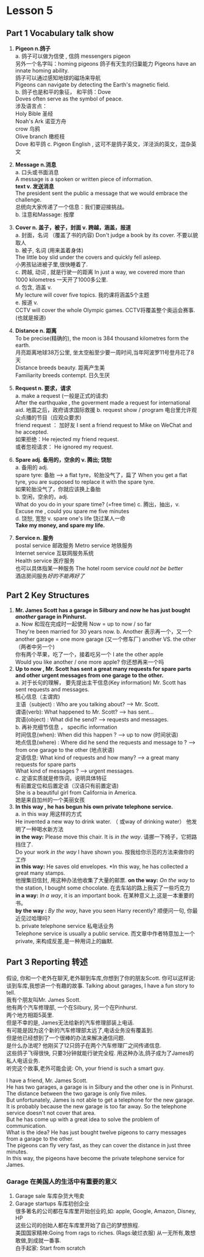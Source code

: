 # Lesson 5

## Part 1  Vocabulary talk show

1. **Pigeon n.鸽子**  
   a. 鸽子可以做为信使 , 信鸽 messengers pigeon   
        另外一个名字叫：homing pigeons  鸽子有天生的归巢能力 Pigeons have an innate homing ability.  
        鸽子可以通过感知地球的磁场来导航    
        Pigeons can navigate by detecting the Earth's magnetic field.  
    b. 鸽子也是和平的象征， 和平鸽：Dove  
        Doves often serve as the symbol of peace.  
        涉及语言点：  
        Holy Bible  圣经  
        Noah's Ark  诺亚方舟  
        crow 乌鸦  
        Olive branch 橄榄枝  
        Dove  和平鸽
     c. Pigeon English , 这可不是鸽子英文，洋泾浜的英文，混杂英文
2. **Message n.消息**  
      a. 口头或书面消息   
             A message is a spoken or written piece of information.  
             **text v.  发送消息**  
             The president sent the public a message that we would embrace the challenge.  
             总统向大家传递了一个信息：我们要迎接挑战。  
     b. 注意和Massage:  按摩

3. **Cover n. 盖子，被子，封面  v. 跨越，涵盖，报道**  
      a. 封面，名词 （覆盖了书的内容)
            Don't judge a book by its cover.  不要以貌取人  
      b. 被子, 名词 (用来盖着身体)  
            The little boy slid under the covers and quickly fell asleep.  
            小男孩钻进被子里,很快睡着了.  
      c.  跨越, 动词 , 就是行驶一的距离 
           In just a way, we covered more than 1000 kilometres 一天开了1000多公里.  
      d. 包含, 涵盖  v.  
           My lecture will cover five topics. 我的课将涵盖5个主题  
      e. 报道 v.  
           CCTV will cover the whole Olympic games. CCTV将覆盖整个奥运会赛事.(也就是报道)  

4. **Distance n. 距离**  
         To be precise(精确的), the moon is 384 thousand kilometres form the earth.  
         月亮距离地球38万公里, 坐太空船至少要一周时间,当年阿波罗11号登月花了8天  
         Distance breeds beauty.   距离产生美  
         Familiarity breeds contempt. 日久生厌  
5. **Request n. 要求，请求**  
       a. make a request (一般是正式的请求)  
             After the earthquake , the goverment made a request for international aid.  地震之后，政府请求国际救援
        b.  request show / program 电台里允许观众点播的节目（应观众要求)  
             friend request ： 加好友
             I sent a friend request to Mike on WeChat and he accepted.  
             如果拒绝：He rejected my friend request.   
             或者忽视请求： He ignored my request.

6. **Spare adj. 备用的，空余的  v. 腾出; 饶恕**   
        a. 备用的 adj.  
              spare tyre: 备胎  --> a flat tyre，轮胎没气了，扁了
              When you get a flat tyre, you are supposed to replace it with the spare tyre.  
              如果轮胎没气了，你就应该换上备胎  
        b.  空闲，空余的，adj.    
            What do you do in your spare time? (=free time)
        c.  腾出，抽出，v.  
             Excuse me , could you spare me five minutes  
        d.  饶恕, 宽恕  v.    spare one's life 饶过某人一命  
              **Take my money, and spare my life.**

7. **Service n. 服务**  
       postal service   邮政服务
       Metro service 地铁服务  
       Internet service  互联网服务系统  
       Health service 医疗服务  
       也可以具体指某一种服务
       The hotel room service *could not be better*  
       酒店房间服务*好的不能再好了*

## Part 2  Key Structures

  1.  **Mr. James Scott has a garage in Silbury and *now* he has just bought *another* garage in Pinhurst.**  
     a. Now  和现在完成时一起使用 Now = up to now / so far  
           They're been married for 30 years now.
      b.  Another 表示再一个，又一个  
             another garage = one more garage (又一个修车厂)
             another   VS. the other （两者中另一个)  
             你有两个苹果，吃了一个，接着吃另一个
             I ate the other  apple  
             Would you like another / one more apple? 你还想再来一个吗  
  2. **Up to now , Mr. Scott has sent a great many requests for spare parts and other urgent messages from one garage to the other.**   
       a.  对于长句的理解， 要先提出主干信息(Key information)
            Mr. Scott has sent requests and messages.  
            核心信息（主谓宾)  
            主语（subject) : Who are you talking about? --> Mr. Scott.  
            谓语(verb): What happened to Mr. Scott? -->  has sent...  
            宾语(object) :  What did he send? --> requests and messages.  
      b.   再补充细节信息 ， specific information  
            时间信息(when): When did this happen ? --> up to now (时间状语)  
            地点信息(where) : Where did he send the requests and message to ? --> from one garage to the other (地点状语)  
            定语信息: What kind of requests and how many? --> a great many requests for spare parts   
            What kind of messages ? --> urgent messages.  
      c. 定语实质就是修饰词，说明具体特征  
           有前置定位和后置定语（汉语只有前置定语)  
           She is a beautiful girl from California in America.  
           她是来自加州的一个美丽女孩
3. **In this way , he has begun his own private telephone service.**   
         a.  in this way 用这样的方式  
         He invented a new way to drink water. （  或way of drinking water）  他发明了一种喝水新方法  
         **in the way:** Please move this chair. It is *in the way*. 请挪一下椅子，它把路挡住了.  
               Do your work *in the way* I have shown you. 按我给你示范的方法来做你的工作  
           **in this way:** He saves old envelopes. *In this way, he has collected a great many stamps.  
           他搜集旧信封, 用这种办法他收集了大量的邮票.
         **on the way:**  *On the way* to the station, I bought some chocolate. 在去车站的路上我买了一些巧克力  
         **in a way:**    *In a way*, it is an important book. 在某种意义上,这是一本重要的书。  
         **by the way :** *By the way*, have you seen Harry recently? 顺便问一句, 你最近见过哈理吗?  
      b. private telephone service 私电话业务  
            Telephone service is usually a public service.  而文章中作者特意加上一个private, 来构成反差,是一种用词上的幽默. 

## Part 3 Reporting 转述
假设, 你和一个老外在聊天,老外聊到车库,你想到了你的朋友Scott. 你可以这样说:  
谈到车库,我想讲一个有趣的故事.  Talking about garages, I have a fun story to tell.   
我有个朋友叫Mr. James Scott.  
他有两个汽车修理部, 一个在Silbury, 另一个在Pinhurst.  
两个地方相距5英里.  
但是不幸的是, James无法给新的汽车修理部装上电话.  
有可能是因为这个新的汽车修理部太远了,电话业务没有覆盖到.  
但是他已经想到了一个很棒的办法来解决通信问题.  
是什么办法呢? 他刚买了12只鸽子在两个汽车修理厂之间传递信息.  
这些鸽子飞得很快, 只要3分钟就能行驶完全程. 
用这种办法,鸽子成为了James的私人电话业务.  
听完这个故事,老外可能会说: Oh, your friend is such a smart guy.  

I have a friend, Mr. James Scott.  
He has two garages, a garage is in Silbury and the other one is in Pinhurst.
The distance between the two garage is only five miles.  
But unfortunately, James is  not able to get  a telephone for the new garage.  
It is probably because the new garage is too far away. So the telephone service doesn't not cover that area.   
But he has come up with a great idea to solve the problem of communication.  
What  is the idea?  He has just bought twelve pigeons  to carry messages   from a garage to the other.  
The pigeons can fly very fast, as they can  cover the distance in just three minutes.  
In this way,  the pigeons  have become the  private telephone service for James.  

### Garage 在美国人的生活中有重要的意义

1. Garage sale  车库杂货大甩卖  
2. Garage startups 车库初创企业  
很多著名的公司都在车库里开始创业的,如:  apple, Google, Amazon, Disney, HP  
这些公司的创始人都在车库里开始了自己的梦想旅程.  
美国国家精神:Going from rags to riches.  (Rags:破烂衣服)  从一无所有,敢想敢做,到成就一番事.  
白手起家:  Start from scratch  
